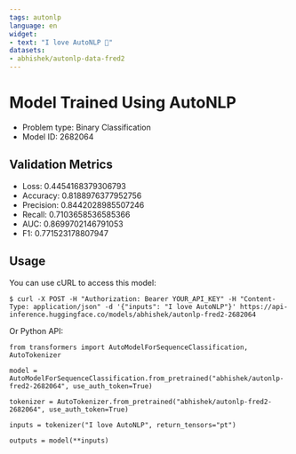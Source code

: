 ```yaml
---
tags: autonlp
language: en
widget:
- text: "I love AutoNLP 🤗"
datasets:
- abhishek/autonlp-data-fred2
---
```


# Model Trained Using AutoNLP

- Problem type: Binary Classification
- Model ID: 2682064

## Validation Metrics

- Loss: 0.4454168379306793
- Accuracy: 0.8188976377952756
- Precision: 0.8442028985507246
- Recall: 0.7103658536585366
- AUC: 0.8699702146791053
- F1: 0.771523178807947

## Usage

You can use cURL to access this model:

```
$ curl -X POST -H "Authorization: Bearer YOUR_API_KEY" -H "Content-Type: application/json" -d '{"inputs": "I love AutoNLP"}' https://api-inference.huggingface.co/models/abhishek/autonlp-fred2-2682064
```

Or Python API:

```
from transformers import AutoModelForSequenceClassification, AutoTokenizer

model = AutoModelForSequenceClassification.from_pretrained("abhishek/autonlp-fred2-2682064", use_auth_token=True)

tokenizer = AutoTokenizer.from_pretrained("abhishek/autonlp-fred2-2682064", use_auth_token=True)

inputs = tokenizer("I love AutoNLP", return_tensors="pt")

outputs = model(**inputs)
```